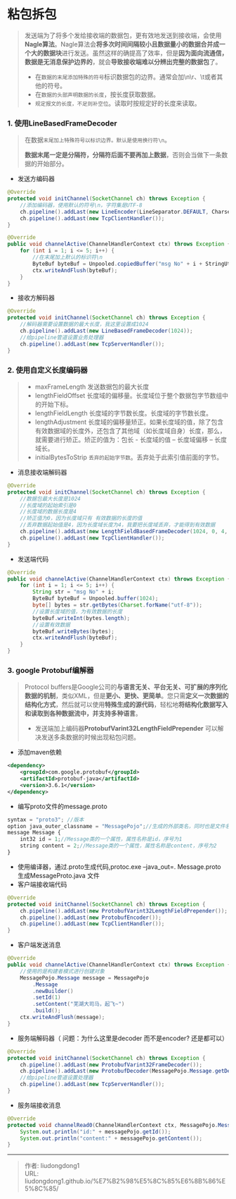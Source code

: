 # 粘包拆包


> 发送端为了将多个发给接收端的数据包，更有效地发送到接收端，会使用**Nagle算法**。Nagle算法会**将多次时间间隔较小且数据量小的数据合并成一个大的数据块**进行发送。虽然这样的确提高了效率，但是**因为面向流通信，数据是无消息保护边界的**，就会**导致接收端难以分辨出完整的数据包**了。
>
> - 在`数据的末尾添加特殊的符号`标识数据包的边界。通常会加\n\r、\t或者其他的符号。
> - 在`数据的头部声明数据的长度`，按长度获取数据。
> - `规定报文的长度，不足则补空位`。读取时按规定好的长度来读取。

### 1. 使用LineBasedFrameDecoder

> 在数据`末尾加上特殊符号以标识边界。默认是使用换行符\n`。
>
> **数据末尾一定是分隔符，分隔符后面不要再加上数据**，否则会当做下一条数据的开始部分。

- 发送方编码器

```java
@Override
protected void initChannel(SocketChannel ch) throws Exception {
    //添加编码器，使用默认的符号\n，字符集是UTF-8
    ch.pipeline().addLast(new LineEncoder(LineSeparator.DEFAULT, CharsetUtil.UTF_8));
    ch.pipeline().addLast(new TcpClientHandler());
}
```

```java
@Override
public void channelActive(ChannelHandlerContext ctx) throws Exception {
    for (int i = 1; i <= 5; i++) {
        //在末尾加上默认的标识符\n
        ByteBuf byteBuf = Unpooled.copiedBuffer("msg No" + i + StringUtil.LINE_FEED, Charset.forName("utf-8"));
        ctx.writeAndFlush(byteBuf);
    }
}
```

- 接收方解码器

```java
@Override
protected void initChannel(SocketChannel ch) throws Exception {
    //解码器需要设置数据的最大长度，我这里设置成1024
    ch.pipeline().addLast(new LineBasedFrameDecoder(1024));
    //给pipeline管道设置业务处理器
    ch.pipeline().addLast(new TcpServerHandler());
}
```

### 2. 使用自定义长度编码器

> - maxFrameLength 发送数据包的最大长度
> - lengthFieldOffset 长度域的偏移量。长度域位于整个数据包字节数组中的开始下标。
> - lengthFieldLength 长度域的字节数长度。长度域的字节数长度。
> - lengthAdjustment 长度域的偏移量矫正。如果长度域的值，除了包含有效数据域的长度外，还包含了其他域（如长度域自身）长度，那么，就需要进行矫正。矫正的值为：包长 - 长度域的值 – 长度域偏移 – 长度域长。
> - initialBytesToStrip `丢弃的起始字节数`。丢弃处于此索引值前面的字节。

- 消息接收端解码器

```java
@Override
protected void initChannel(SocketChannel ch) throws Exception {
    //数据包最大长度是1024
    //长度域的起始索引是0
    //长度域的数据长度是4
    //矫正值为0，因为长度域只有 有效数据的长度的值
    //丢弃数据起始值是4，因为长度域长度为4，我要把长度域丢弃，才能得到有效数据
    ch.pipeline().addLast(new LengthFieldBasedFrameDecoder(1024, 0, 4, 0, 4));
    ch.pipeline().addLast(new TcpClientHandler());
}
```

- 发送端代码

```java
@Override
public void channelActive(ChannelHandlerContext ctx) throws Exception {
    for (int i = 1; i <= 5; i++) {
        String str = "msg No" + i;
        ByteBuf byteBuf = Unpooled.buffer(1024);
        byte[] bytes = str.getBytes(Charset.forName("utf-8"));
        //设置长度域的值，为有效数据的长度
        byteBuf.writeInt(bytes.length);
        //设置有效数据
        byteBuf.writeBytes(bytes);
        ctx.writeAndFlush(byteBuf);
    }
}
```

### 3. google Protobuf编解器

> Protocol buffers是Google公司的**与语言无关、平台无关、可扩展的序列化数据的机制**，类似XML，但是**更小、更快、更简单**。您只需**定义一次数据的结构化方式**，然后就可以使用**特殊生成的源代码**，轻松地**将结构化数据写入和读取到各种数据流中，并支持多种语言**。
>
> - 发送端加上编码器**ProtobufVarint32LengthFieldPrepender**  可以解决发送多条数据的时候出现粘包问题。

- 添加maven依赖

```xml
<dependency>
    <groupId>com.google.protobuf</groupId>
    <artifactId>protobuf-java</artifactId>
    <version>3.6.1</version>
</dependency>
```

- 编写proto文件的message.proto

```js
syntax = "proto3"; //版本
option java_outer_classname = "MessagePojo";//生成的外部类名，同时也是文件名
message Message {
    int32 id = 1;//Message类的一个属性，属性名称是id，序号为1
    string content = 2;//Message类的一个属性，属性名称是content，序号为2
}
```

- 使用编译器，通过.proto生成代码,protoc.exe –java_out=. Message.proto  生成MessageProto.java 文件
- 客户端接收端代码

```java
@Override
protected void initChannel(SocketChannel ch) throws Exception {
    ch.pipeline().addLast(new ProtobufVarint32LengthFieldPrepender());
    ch.pipeline().addLast(new ProtobufEncoder());
    ch.pipeline().addLast(new TcpClientHandler());
}
```

- 客户端发送消息

```java
@Override
public void channelActive(ChannelHandlerContext ctx) throws Exception {
    //使用的是构建者模式进行创建对象
    MessagePojo.Message message = MessagePojo
        .Message
        .newBuilder()
        .setId(1)
        .setContent("芜湖大司马，起飞~")
        .build();
    ctx.writeAndFlush(message);
}
```

- 服务端解码器（ 问题：为什么这里是decoder 而不是encoder? 还是都可以）

```java
@Override
protected void initChannel(SocketChannel ch) throws Exception {
    ch.pipeline().addLast(new ProtobufVarint32FrameDecoder());
    ch.pipeline().addLast(new ProtobufDecoder(MessagePojo.Message.getDefaultInstance()));
    //给pipeline管道设置处理器
    ch.pipeline().addLast(new TcpServerHandler());
}
```

- 服务端接收消息

```java
@Override
protected void channelRead0(ChannelHandlerContext ctx, MessagePojo.Message messagePojo) throws Exception {
    System.out.println("id:" + messagePojo.getId());
    System.out.println("content:" + messagePojo.getContent());
}
```



---

> 作者: liudongdong1  
> URL: liudongdong1.github.io/%E7%B2%98%E5%8C%85%E6%8B%86%E5%8C%85/  


